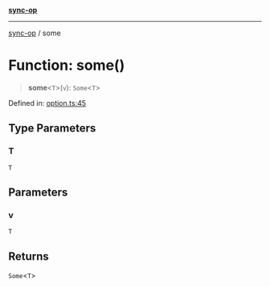 [**sync-op**](../README.md)

***

[sync-op](../README.md) / some

# Function: some()

> **some**\<`T`\>(`v`): `Some`\<`T`\>

Defined in: [option.ts:45](https://github.com/dhcmrlchtdj/sync-op/blob/93fe32636f3c6c188a811dfea276951b3e31f9bc/src/option.ts#L45)

## Type Parameters

### T

`T`

## Parameters

### v

`T`

## Returns

`Some`\<`T`\>
